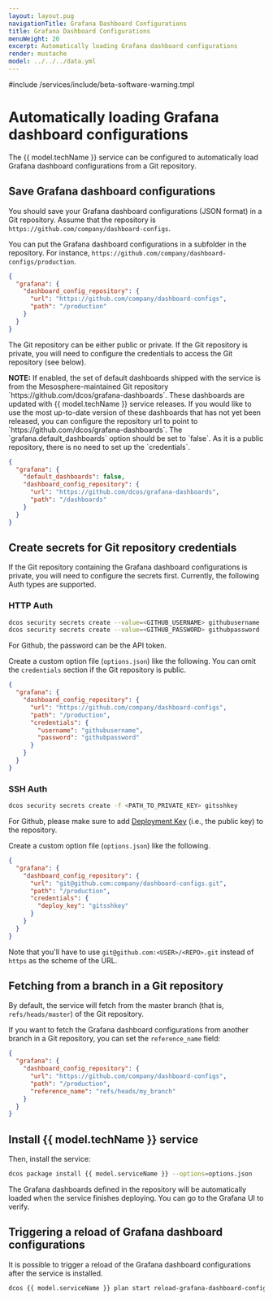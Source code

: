 ```yaml
---
layout: layout.pug
navigationTitle: Grafana Dashboard Configurations
title: Grafana Dashboard Configurations
menuWeight: 20
excerpt: Automatically loading Grafana dashboard configurations
render: mustache
model: ../../../data.yml
---
```


#include /services/include/beta-software-warning.tmpl

# Automatically loading Grafana dashboard configurations

The {{ model.techName }} service can be configured to automatically load Grafana dashboard configurations from a Git repository.

## Save Grafana dashboard configurations

You should save your Grafana dashboard configurations (JSON format) in a Git repository.
Assume that the repository is `https://github.com/company/dashboard-configs`.

You can put the Grafana dashboard configurations in a subfolder in the repository.
For instance, `https://github.com/company/dashboard-configs/production`.

```json
{
  "grafana": {
    "dashboard_config_repository": {
      "url": "https://github.com/company/dashboard-configs",
      "path": "/production"
    }
  }
}
```

The Git repository can be either public or private.
If the Git repository is private, you will need to configure the credentials to access the Git repository (see below).

<p class="message--note"><strong>NOTE:</strong> If enabled, the set of default dashboards shipped with the service is from the Mesosphere-maintained Git repository `https://github.com/dcos/grafana-dashboards`.
These dashboards are updated with {{ model.techName }} service releases.
If you would like to use the most up-to-date version of these dashboards that has not yet been released, you can configure the repository url to point to `https://github.com/dcos/grafana-dashboards`.
The `grafana.default_dashboards` option should be set to `false`.
As it is a public repository, there is no need to set up the `credentials`.</p>

```json
{
  "grafana": {
    "default_dashboards": false,
    "dashboard_config_repository": {
      "url": "https://github.com/dcos/grafana-dashboards",
      "path": "/dashboards"
    }
  }
}
```

## Create secrets for Git repository credentials

If the Git repository containing the Grafana dashboard configurations is private, you will need to configure the secrets first.
Currently, the following Auth types are supported.

### HTTP Auth

```bash
dcos security secrets create --value=<GITHUB_USERNAME> githubusername
dcos security secrets create --value=<GITHUB_PASSWORD> githubpassword
```

For Github, the password can be the API token.

Create a custom option file (`options.json`) like the following.
You can omit the `credentials` section if the Git repository is public.

```json
{
  "grafana": {
    "dashboard_config_repository": {
      "url": "https://github.com/company/dashboard-configs",
      "path": "/production",
      "credentials": {
        "username": "githubusername",
        "password": "githubpassword"
      }
    }
  }
}
```

### SSH Auth

```bash
dcos security secrets create -f <PATH_TO_PRIVATE_KEY> gitsshkey
```

For Github, please make sure to add [Deployment Key](https://developer.github.com/v3/guides/managing-deploy-keys/#deploy-keys) (i.e., the public key) to the repository.

Create a custom option file (`options.json`) like the following.

```json
{
  "grafana": {
    "dashboard_config_repository": {
      "url": "git@github.com:company/dashboard-configs.git",
      "path": "/production",
      "credentials": {
        "deploy_key": "gitsshkey"
      }
    }
  }
}
```

Note that you'll have to use `git@github.com:<USER>/<REPO>.git` instead of `https` as the scheme of the URL.

## Fetching from a branch in a Git repository

By default, the service will fetch from the master branch (that is, `refs/heads/master`) of the Git repository.

If you want to fetch the Grafana dashboard configurations from another branch in a Git repository, you can set the `reference_name` field:

```json
{
  "grafana": {
    "dashboard_config_repository": {
      "url": "https://github.com/company/dashboard-configs",
      "path": "/production",
      "reference_name": "refs/heads/my_branch"
    }
  }
}

```

## Install {{ model.techName }} service

Then, install the service:

```bash
dcos package install {{ model.serviceName }} --options=options.json
```

The Grafana dashboards defined in the repository will be automatically loaded when the service finishes deploying.
You can go to the Grafana UI to verify.

## Triggering a reload of Grafana dashboard configurations

It is possible to trigger a reload of the Grafana dashboard configurations after the service is installed.

```bash
dcos {{ model.serviceName }} plan start reload-grafana-dashboard-configs
```
